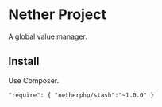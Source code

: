 Nether Project
==============

A global value manager.

Install
-------

Use Composer.

	"require": { "netherphp/stash":"~1.0.0" }

